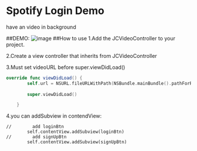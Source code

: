 # Spotify Login Demo
have an video in background 

##DEMO:
![image](https://github.com/chenjunpu/SpotifyLoginVideo/blob/master/v.gif)
##How to use
1.Add the JCVideoController to your project.

2.Create a view controller that inherits from JCVideoController

3.Must set videoURL before super.viewDidLoad()
```swift
override func viewDidLoad() {
        self.url = NSURL.fileURLWithPath(NSBundle.mainBundle().pathForResource("m", ofType: "mp4")!)
        
        super.viewDidLoad()

    }
```
4.you can addSubview in contendView:
```
//        add loginBtn
        self.contentView.addSubview(loginBtn)
//        add signUpBtn
        self.contentView.addSubview(signUpBtn)
```
